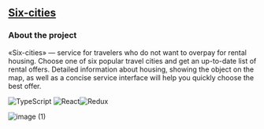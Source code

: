 ## [Six-cities](six-cities-pi.vercel.app) 
### About the project
«Six-cities» — service for travelers who do not want to overpay for rental housing. Choose one of six popular travel cities and get an up-to-date list of rental offers. Detailed information about housing, showing the object on the map, as well as a concise service interface will help you quickly choose the best offer.

![TypeScript](https://img.shields.io/badge/typescript-%23007ACC.svg?style=for-the-badge&logo=typescript&logoColor=white) ![React](https://img.shields.io/badge/react-%2320232a.svg?style=for-the-badge&logo=react&logoColor=%2361DAFB)![Redux](https://img.shields.io/badge/redux-%23593d88.svg?style=for-the-badge&logo=redux&logoColor=white)

![image (1)](https://user-images.githubusercontent.com/77890343/210189756-63841d0f-a73b-4f88-b7cd-6439e43b53e3.jpg)
